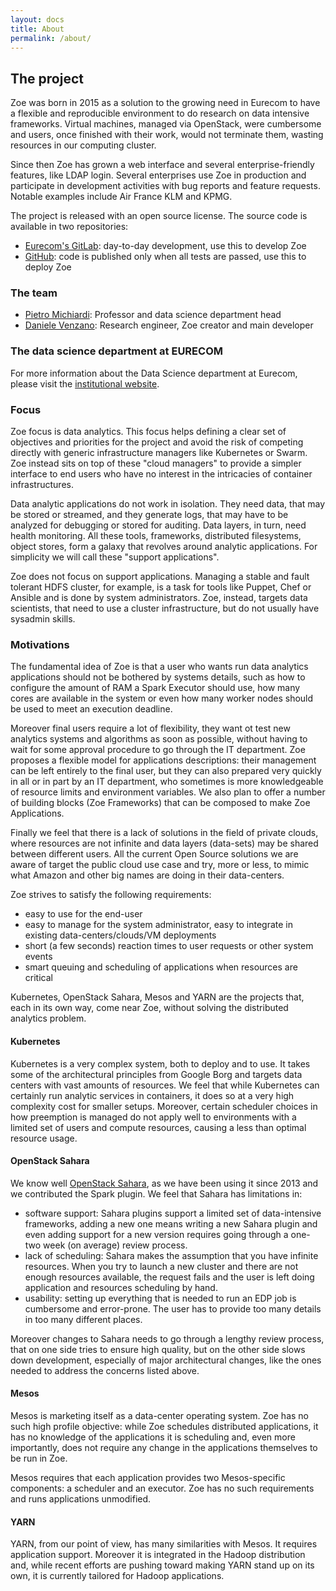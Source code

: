 ```yaml
---
layout: docs
title: About
permalink: /about/
---
```


## The project

Zoe was born in 2015 as a solution to the growing need in Eurecom to have a flexible and reproducible environment to do research on data intensive frameworks.
Virtual machines, managed via OpenStack, were cumbersome and users, once finished with their work, would not terminate them, wasting resources in our computing cluster.

Since then Zoe has grown a web interface and several enterprise-friendly features, like LDAP login. Several enterprises use Zoe in production and participate in development activities with bug reports and feature requests. Notable examples include Air France KLM and KPMG.

The project is released with an open source license. The source code is available in two repositories:

 * [Eurecom's GitLab](https://gitlab.eurecom.fr/zoe): day-to-day development, use this to develop Zoe
 * [GitHub](https://github.com/DistributedSystemsGroup/zoe): code is published only when all tests are passed, use this to deploy Zoe

### The team

 * [Pietro Michiardi](http://www.eurecom.fr/~michiard/): Professor and data science department head
 * [Daniele Venzano](https://brownhat.org/): Research engineer, Zoe creator and main developer
 

### The data science department at EURECOM

For more information about the Data Science department at Eurecom, please visit the [institutional website](http://www.eurecom.fr/en/research/department-data-science).

### Focus

Zoe focus is data analytics. This focus helps defining a clear set of objectives and priorities for the project and avoid the risk of competing directly with generic infrastructure managers like Kubernetes or Swarm. Zoe instead sits on top of these "cloud managers" to provide a simpler interface to end users who have no interest in the intricacies of container infrastructures.

Data analytic applications do not work in isolation. They need data, that may be stored or streamed, and they generate logs, that may have to be analyzed for debugging or stored for auditing. Data layers, in turn, need health monitoring. All these tools, frameworks, distributed filesystems, object stores, form a galaxy that revolves around analytic applications. For simplicity we will call these "support applications".

Zoe does not focus on support applications. Managing a stable and fault tolerant HDFS cluster, for example, is a task for tools like Puppet, Chef or Ansible and is done by system administrators. Zoe, instead, targets data scientists, that need to use a cluster infrastructure, but do not usually have sysadmin skills.

### Motivations

The fundamental idea of Zoe is that a user who wants run data analytics applications should not be bothered by systems details, such as how to configure the amount of RAM a Spark Executor should use, how many cores are available in the system or even how many worker nodes should be used to meet an execution deadline.

Moreover final users require a lot of flexibility, they want ot test new analytics systems and algorithms as soon as possible, without having to wait for some approval procedure to go through the IT department. Zoe proposes a flexible model for applications descriptions: their management can be left entirely to the final user, but they can also prepared very quickly in all or in part by an IT department, who sometimes is more knowledgeable of resource limits and environment variables. We also plan to offer a number of building blocks (Zoe Frameworks) that can be composed to make Zoe Applications.

Finally we feel that there is a lack of solutions in the field of private clouds, where resources are not infinite and data layers (data-sets) may be shared between different users. All the current Open Source solutions we are aware of target the public cloud use case and try, more or less, to mimic what Amazon and other big names are doing in their data-centers.

Zoe strives to satisfy the following requirements:

 * easy to use for the end-user
 * easy to manage for the system administrator, easy to integrate in existing data-centers/clouds/VM deployments
 * short (a few seconds) reaction times to user requests or other system events
 * smart queuing and scheduling of applications when resources are critical

Kubernetes, OpenStack Sahara, Mesos and YARN are the projects that, each in its own way, come near Zoe, without solving the distributed analytics problem.

#### Kubernetes

Kubernetes is a very complex system, both to deploy and to use. It takes some of the architectural principles from Google Borg and targets data centers with vast amounts of resources. We feel that while Kubernetes can certainly run analytic services in containers, it does so at a very high complexity cost for smaller setups. Moreover, certain scheduler choices in how preemption is managed do not apply well to environments with a limited set of users and compute resources, causing a less than optimal resource usage.

#### OpenStack Sahara

We know well [OpenStack Sahara](https://wiki.openstack.org/wiki/Sahara), as we have been using it since 2013 and we contributed the Spark plugin. We feel that Sahara has limitations in:

 * software support: Sahara plugins support a limited set of data-intensive frameworks, adding a new one means writing a new Sahara plugin and even adding support for a new version requires going through a one-two week (on average) review process.
 * lack of scheduling: Sahara makes the assumption that you have infinite resources. When you try to launch a new cluster and there are not enough resources available, the request fails and the user is left doing application and resources scheduling by hand.
 * usability: setting up everything that is needed to run an EDP job is cumbersome and error-prone. The user has to provide too many details in too many different places.

Moreover changes to Sahara needs to go through a lengthy review process, that on one side tries to ensure high quality, but on the other side slows down development, especially of major architectural changes, like the ones needed to address the concerns listed above.

#### Mesos

Mesos is marketing itself as a data-center operating system. Zoe has no such high profile objective: while Zoe schedules distributed applications, it has no knowledge of the applications it is scheduling and, even more importantly, does not require any change in the applications themselves to be run in Zoe.

Mesos requires that each application provides two Mesos-specific components: a scheduler and an executor. Zoe has no such requirements and runs applications unmodified.

#### YARN

YARN, from our point of view, has many similarities with Mesos. It requires application support. Moreover it is integrated in the Hadoop distribution and, while recent efforts are pushing toward making YARN stand up on its own, it is currently tailored for Hadoop applications.

